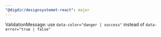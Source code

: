 ```yaml
---
"@digdir/designsystemet-react": major
---
```


ValidationMessage: use `data-color="danger | success"` instead of `data-error="true | false"`
